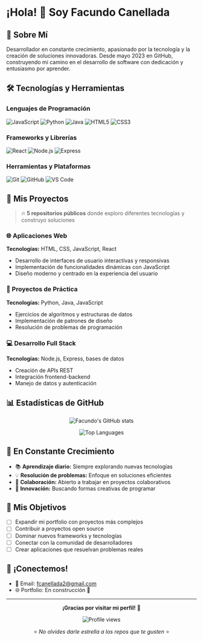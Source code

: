 # ¡Hola! 👋 Soy Facundo Canellada

## 🚀 Sobre Mí
Desarrollador en constante crecimiento, apasionado por la tecnología y la creación de soluciones innovadoras. Desde mayo 2023 en GitHub, construyendo mi camino en el desarrollo de software con dedicación y entusiasmo por aprender.

## 🛠️ Tecnologías y Herramientas

### Lenguajes de Programación
![JavaScript](https://img.shields.io/badge/-JavaScript-F7DF1E?style=flat-square&logo=javascript&logoColor=black)
![Python](https://img.shields.io/badge/-Python-3776AB?style=flat-square&logo=python&logoColor=white)
![Java](https://img.shields.io/badge/-Java-007396?style=flat-square&logo=java&logoColor=white)
![HTML5](https://img.shields.io/badge/-HTML5-E34F26?style=flat-square&logo=html5&logoColor=white)
![CSS3](https://img.shields.io/badge/-CSS3-1572B6?style=flat-square&logo=css3&logoColor=white)

### Frameworks y Librerías
![React](https://img.shields.io/badge/-React-61DAFB?style=flat-square&logo=react&logoColor=black)
![Node.js](https://img.shields.io/badge/-Node.js-339933?style=flat-square&logo=node.js&logoColor=white)
![Express](https://img.shields.io/badge/-Express-000000?style=flat-square&logo=express&logoColor=white)

### Herramientas y Plataformas
![Git](https://img.shields.io/badge/-Git-F05032?style=flat-square&logo=git&logoColor=white)
![GitHub](https://img.shields.io/badge/-GitHub-181717?style=flat-square&logo=github&logoColor=white)
![VS Code](https://img.shields.io/badge/-VS%20Code-007ACC?style=flat-square&logo=visual-studio-code&logoColor=white)

## 📁 Mis Proyectos

> 🔥 **5 repositorios públicos** donde exploro diferentes tecnologías y construyo soluciones

### 🌐 Aplicaciones Web
**Tecnologías:** HTML, CSS, JavaScript, React
- Desarrollo de interfaces de usuario interactivas y responsivas
- Implementación de funcionalidades dinámicas con JavaScript
- Diseño moderno y centrado en la experiencia del usuario

### 🎯 Proyectos de Práctica
**Tecnologías:** Python, Java, JavaScript
- Ejercicios de algoritmos y estructuras de datos
- Implementación de patrones de diseño
- Resolución de problemas de programación

### 💻 Desarrollo Full Stack
**Tecnologías:** Node.js, Express, bases de datos
- Creación de APIs REST
- Integración frontend-backend
- Manejo de datos y autenticación

## 📊 Estadísticas de GitHub

<div align="center">

![Facundo's GitHub stats](https://github-readme-stats.vercel.app/api?username=FacundoCanellada&show_icons=true&theme=radical&hide_border=true)

![Top Languages](https://github-readme-stats.vercel.app/api/top-langs/?username=FacundoCanellada&layout=compact&theme=radical&hide_border=true)

</div>

## 🌱 En Constante Crecimiento

- 📚 **Aprendizaje diario:** Siempre explorando nuevas tecnologías
- 💡 **Resolución de problemas:** Enfoque en soluciones eficientes
- 🤝 **Colaboración:** Abierto a trabajar en proyectos colaborativos
- 🚀 **Innovación:** Buscando formas creativas de programar

## 🎯 Mis Objetivos

- [ ] Expandir mi portfolio con proyectos más complejos
- [ ] Contribuir a proyectos open source
- [ ] Dominar nuevos frameworks y tecnologías
- [ ] Conectar con la comunidad de desarrolladores
- [ ] Crear aplicaciones que resuelvan problemas reales

## 🤝 ¡Conectemos!

- 📧 Email: fcanellada2@gmail.com
- 🌐 Portfolio: En construcción 🚧

---

<div align="center">

**¡Gracias por visitar mi perfil!** 🚀

![Profile views](https://komarev.com/ghpvc/?username=FacundoCanellada&color=brightgreen)

⭐ *No olvides darle estrella a los repos que te gusten* ⭐

</div>
